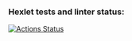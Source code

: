 ### Hexlet tests and linter status:
[![Actions Status](https://github.com/LichieLich/rails-project-lvl1/workflows/hexlet-check/badge.svg)](https://github.com/LichieLich/rails-project-lvl1/actions)
